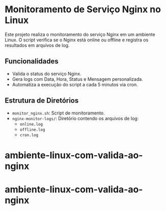 # Monitoramento de Serviço Nginx no Linux

Este projeto realiza o monitoramento do serviço Nginx em um ambiente Linux. O script verifica se o Nginx está online ou offline e registra os resultados em arquivos de log.

## Funcionalidades
- Valida o status do serviço Nginx.
- Gera logs com Data, Hora, Status e Mensagem personalizada.
- Automatiza a execução do script a cada 5 minutos via cron.

## Estrutura de Diretórios
- `monitor_nginx.sh`: Script de monitoramento.
- `nginx-monitor-logs/`: Diretório contendo os arquivos de log:
  - `online.log`
  - `offline.log`
  - `cron.log`
# ambiente-linux-com-valida-ao-nginx
# ambiente-linux-com-valida-ao-nginx
